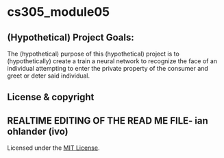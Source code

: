 # cs305_module05

## (Hypothetical) Project Goals:

The (hypothetical) purpose of this (hypothetical) project is to (hypothetically) create a train a neural network to recognize the face of an individual attempting to enter the private property of the consumer and greet or deter said individual.

## License & copyright

## REALTIME EDITING OF THE READ ME FILE- ian ohlander (ivo)

Licensed under the [MIT License](LICENSE).
